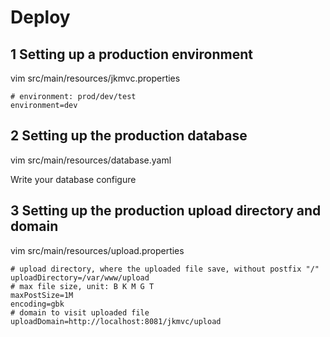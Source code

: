 # Deploy

## 1 Setting up a production environment

vim src/main/resources/jkmvc.properties

```
# environment: prod/dev/test
environment=dev
```
## 2 Setting up the production database

vim src/main/resources/database.yaml

Write your database configure

## 3 Setting up the production upload directory and domain

vim src/main/resources/upload.properties

```
# upload directory, where the uploaded file save, without postfix "/"
uploadDirectory=/var/www/upload
# max file size, unit: B K M G T
maxPostSize=1M
encoding=gbk
# domain to visit uploaded file
uploadDomain=http://localhost:8081/jkmvc/upload
```